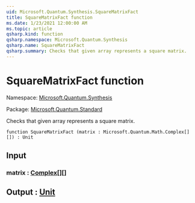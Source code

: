 ```yaml
---
uid: Microsoft.Quantum.Synthesis.SquareMatrixFact
title: SquareMatrixFact function
ms.date: 1/23/2021 12:00:00 AM
ms.topic: article
qsharp.kind: function
qsharp.namespace: Microsoft.Quantum.Synthesis
qsharp.name: SquareMatrixFact
qsharp.summary: Checks that given array represents a square matrix.
---
```


# SquareMatrixFact function

Namespace: [Microsoft.Quantum.Synthesis](xref:Microsoft.Quantum.Synthesis)

Package: [Microsoft.Quantum.Standard](https://nuget.org/packages/Microsoft.Quantum.Standard)


Checks that given array represents a square matrix.

```qsharp
function SquareMatrixFact (matrix : Microsoft.Quantum.Math.Complex[][]) : Unit
```


## Input

### matrix : [Complex](xref:Microsoft.Quantum.Math.Complex)[][]





## Output : [Unit](xref:microsoft.quantum.lang-ref.unit)

